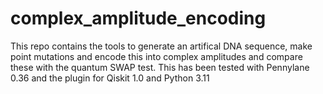 # complex_amplitude_encoding
This repo contains the tools to generate an artifical DNA sequence, make point mutations and encode this into complex amplitudes and compare these with the quantum SWAP test. This has been tested with Pennylane 0.36 and the plugin for Qiskit 1.0 and Python 3.11
